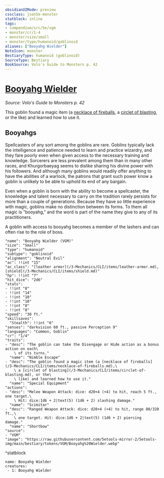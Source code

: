 ```yaml
---
obsidianUIMode: preview
cssclass: json5e-monster
statblock: inline
tags:
- compendium/src/5e/vgm
- monster/cr/1-4
- monster/size/small
- monster/type/humanoid/goblinoid
aliases: ["Booyahg Wielder"]
NoteIcon: monster
BestiaryType: humanoid (goblinoid)
SourceType: Bestiary
BookSource: Volo's Guide to Monsters p. 42
---
```

# [Booyahg Wielder](3-Mechanics\CLI\bestiary\humanoid/booyahg-wielder-vgm.md)
*Source: Volo's Guide to Monsters p. 42*  

This goblin found a magic item (a [necklace of fireballs](/3-Mechanics/CLI/items/necklace-of-fireballs.md), a [circlet of blasting](/3-Mechanics/CLI/items/circlet-of-blasting.md), or the like) and learned how to use it.

## Booyahgs

Spellcasters of any sort among the goblins are rare. Goblins typically lack the intelligence and patience needed to learn and practice wizardry, and they fare poorly even when given access to the necessary training and knowledge. Sorcerers are less prevalent among them than in many other races, and Khurgorbaeyag seems to dislike sharing his divine power with his followers. And although many goblins would readily offer anything to have the abilities of a warlock, the patrons that grant such power know a goblin is unlikely to be able to uphold its end of any bargain.

Even when a goblin is born with the ability to become a spellcaster, the knowledge and talent necessary to carry on the tradition rarely persists for more than a couple of generations. Because they have so little experience with magic, goblins make no distinction between its forms. To them all magic is "booyahg," and the word is part of the name they give to any of its practitioners.

A goblin with access to booyahg becomes a member of the lashers and can often rise to the role of boss.

```statblock
"name": "Booyahg Wielder (VGM)"
"size": "Small"
"type": "humanoid"
"subtype": "goblinoid"
"alignment": "Neutral Evil"
"ac": !!int "15"
"ac_class": "[leather armor](/3-Mechanics/CLI/items/leather-armor.md), [shield](/3-Mechanics/CLI/items/shield.md)"
"hp": !!int "7"
"hit_dice": "2d6"
"stats":
- !!int "8"
- !!int "14"
- !!int "10"
- !!int "10"
- !!int "8"
- !!int "8"
"speed": "30 ft."
"skillsaves":
  "Stealth": !!int "6"
"senses": "darkvision 60 ft., passive Perception 9"
"languages": "Common, Goblin"
"cr": "1/4"
"traits":
- "desc": "The goblin can take the Disengage or Hide action as a bonus action on each\
    \ of its turns."
  "name": "Nimble Escape"
- "desc": "The goblin found a magic item (a [necklace of fireballs](/3-Mechanics/CLI/items/necklace-of-fireballs.md),\
    \ a [circlet of blasting](/3-Mechanics/CLI/items/circlet-of-blasting.md), or the\
    \ like) and learned how to use it."
  "name": "Special Equipment"
"actions":
- "desc": "Melee Weapon Attack: dice: d20+4 (+4) to hit, reach 5 ft., one target.\
    \ Hit: dice:1d6 + 2|text(5) (1d6 + 2) slashing damage."
  "name": "Scimitar"
- "desc": "Ranged Weapon Attack: dice: d20+4 (+4) to hit, range 80/320 ft.,\
    \ one target. Hit: dice:1d6 + 2|text(5) (1d6 + 2) piercing damage."
  "name": "Shortbow"
"source":
- "VGM"
"image": "https://raw.githubusercontent.com/5etools-mirror-2/5etools-img/main/bestiary/tokens/VGM/Booyahg%20Wielder.webp"
```
^statblock

```encounter-table
name: Booyahg Wielder
creatures:
 - 1: Booyahg Wielder
```